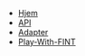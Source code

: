 * [Hjem](/)
* [API](api.md)
* [Adapter](adapter.md)
* [Play-With-FINT](https://play-with-fint.felleskomponent.no)